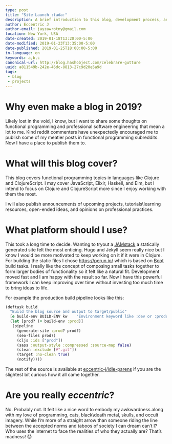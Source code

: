 ```yaml
---
type: post
title: "Site Launch :tada:"
description: A brief introduction to this blog, development process, and goals.
author: Eccentric J
author-email: jayzawrotny@gmail.com
location: New York, USA
date-created: 2019-01-18T13:20:00-5:00
date-modified: 2019-01-23T13:35:00-5:00
date-published: 2019-01-25T18:00:00-5:00
in-language: en
keywords: a,b,c
canonical-url: http://blog.hashobject.com/celebrare-gutture
uuid: a811549b-242e-46dc-8813-27c9d20e5a9d
tags:
 - blog
 - projects
---
```

# Why even make a blog in 2019?

Likely lost in the void, I know, but I want to share some thoughts on functional programming and professional software engineering that mean a lot to me. Kind reddit commenters have unexpectedly encouraged me to publish some of my meatier posts in functional programming subreddits. Now I have a place to publish them to.

# What will this blog cover?

This blog covers functional programming topics in languages like Clojure and ClojureScript. I may cover JavaScript, Elixir, Haskell, and Elm, but I intend to focus on Clojure and ClojureScript more since I enjoy working with them the most.

I will also publish announcements of upcoming projects, tutorials\\learning resources, open-ended ideas, and opinions on professional practices.

# What platform should I use?

This took a long time to decide. Wanting to tryout a [JAMstack](https://jamstack.org/) a statically generated site felt the most enticing. Hugo and Jekyll seem really nice but I know I would be more motivated to keep working on it if it were in Clojure.  For building the static files I chose https://perun.io/ which is based on [Boot](https://github.com/boot-clj) build tasks. I really like the concept of composing small tasks together to form larger bodies of functionality so it felt like a natural fit. Development moved fast and I am happy with the result so far. Now I have this powerful framework I can keep improving over time without investing too much time to bring ideas to life.

For example the production build pipeline looks like this:

```clj
(deftask build
  "Build the blog source and output to target/public"
  [e build-env BUILD-ENV kw    "Environment keyword like :dev or :production"]
  (let [prod? (= build-env :prod)]
   (pipeline
     (generate-site :prod? prod?)
     (seo-files prod?)
     (cljs :ids ["prod"])
     (sass :output-style :compressed :source-map false)
     (clean :exclude [#".git"])
     (target :no-clean true)
     (notify))))
```
The rest of the source is available at <a class="brand fa-github" href="https://github.com/eccentric-j/idle-parens">eccentric-j/idle-parens</a> if you are the slightest bit curious how it all came together.


# Are you really _eccentric_?

No. Probably not. It felt like a nice word to embody my awkwardness along with my love of programming, cats, black\\death metal, skulls, and occult imagery. While I&rsquo;m more of a straight arrow than someone riding the line between the accepted norms and taboos of society I can dream can&rsquo;t I? Who uses the internet to face the realities of who they actually are? That&rsquo;s madness! :smiling_imp:
